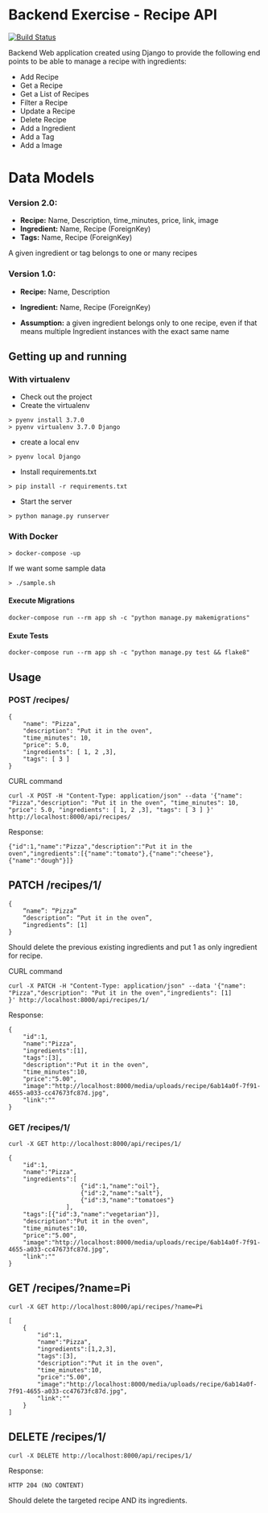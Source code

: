# Backend Exercise - Recipe API

[![Build Status](https://travis-ci.org/eballo/exercise-recipe-api.svg?branch=master)](https://travis-ci.org/eballo/exercise-recipe-api)

Backend Web application created using Django to provide the following end points to
be able to manage a recipe with ingredients:

- Add Recipe
- Get a Recipe
- Get a List of Recipes
- Filter a Recipe
- Update a Recipe 
- Delete Recipe
- Add a Ingredient
- Add a Tag
- Add a Image

# Data Models

### Version 2.0:
- **Recipe:** Name, Description, time_minutes, price, link, image
- **Ingredient:** Name, Recipe (ForeignKey)
- **Tags:** Name, Recipe (ForeignKey)

A given ingredient or tag belongs to one or many recipes

### Version 1.0:
- **Recipe:** Name, Description
- **Ingredient:** Name, Recipe (ForeignKey)

- **Assumption:** a given ingredient belongs only to one recipe, 
even if that means multiple Ingredient instances with the exact same name

## Getting up and running
### With virtualenv

- Check out the project
- Create the virtualenv
```
> pyenv install 3.7.0 
> pyenv virtualenv 3.7.0 Django
```
- create a local env

```> pyenv local Django```
- Install requirements.txt

```> pip install -r requirements.txt```

- Start the server

```> python manage.py runserver ```

### With Docker
```> docker-compose -up ```

If we want some sample data

```> ./sample.sh ```
#### Execute Migrations

``` docker-compose run --rm app sh -c "python manage.py makemigrations" ```

#### Exute Tests

``` docker-compose run --rm app sh -c "python manage.py test && flake8" ```

## Usage

### POST /recipes/
```
{
    "name": "Pizza",
    "description": "Put it in the oven", 
    "time_minutes": 10, 
    "price": 5.0, 
    "ingredients": [ 1, 2 ,3], 
    "tags": [ 3 ] 
}
```
CURL command
```
curl -X POST -H "Content-Type: application/json" --data '{"name": "Pizza","description": "Put it in the oven", "time_minutes": 10, "price": 5.0, "ingredients": [ 1, 2 ,3], "tags": [ 3 ] }' http://localhost:8000/api/recipes/
```
Response:
```
{"id":1,"name":"Pizza","description":"Put it in the oven","ingredients":[{"name":"tomato"},{"name":"cheese"},{"name":"dough"}]}
```

## PATCH /recipes/1/
```
{
    “name”: “Pizza”
    “description”: “Put it in the oven”,
    “ingredients”: [1]
}
```
Should delete the previous existing ingredients and put 1 as only ingredient for recipe.

CURL command
```
curl -X PATCH -H "Content-Type: application/json" --data '{"name": "Pizza","description": "Put it in the oven","ingredients": [1]
}' http://localhost:8000/api/recipes/1/
```

Response:
```
{
    "id":1,
    "name":"Pizza",
    "ingredients":[1],
    "tags":[3],
    "description":"Put it in the oven",
    "time_minutes":10,
    "price":"5.00",
    "image":"http://localhost:8000/media/uploads/recipe/6ab14a0f-7f91-4655-a033-cc47673fc87d.jpg",
    "link":""
}
```

### GET /recipes/1/ 
```
curl -X GET http://localhost:8000/api/recipes/1/
```
```
{
    "id":1,
    "name":"Pizza",
    "ingredients":[
                    {"id":1,"name":"oil"},
                    {"id":2,"name":"salt"},
                    {"id":3,"name":"tomatoes"}
                ],
    "tags":[{"id":3,"name":"vegetarian"}],
    "description":"Put it in the oven",
    "time_minutes":10,
    "price":"5.00",
    "image":"http://localhost:8000/media/uploads/recipe/6ab14a0f-7f91-4655-a033-cc47673fc87d.jpg",
    "link":""
}
```
## GET /recipes/?name=Pi 
```
curl -X GET http://localhost:8000/api/recipes/?name=Pi
```

```
[
    {
        "id":1,
        "name":"Pizza",
        "ingredients":[1,2,3],
        "tags":[3],
        "description":"Put it in the oven",
        "time_minutes":10,
        "price":"5.00",
        "image":"http://localhost:8000/media/uploads/recipe/6ab14a0f-7f91-4655-a033-cc47673fc87d.jpg",
        "link":""
    }
]
```

## DELETE /recipes/1/

```
curl -X DELETE http://localhost:8000/api/recipes/1/ 
```

Response:
```
HTTP 204 (NO CONTENT)
```

Should delete the targeted recipe AND its ingredients.
